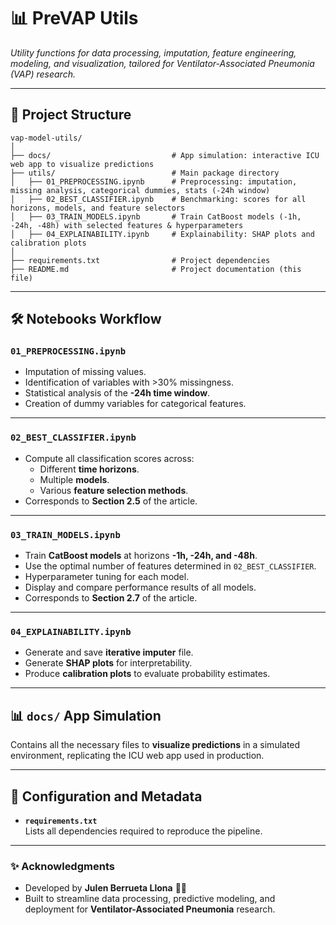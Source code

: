 
# 📊 PreVAP Utils
*Utility functions for data processing, imputation, feature engineering, modeling, and visualization, tailored for Ventilator-Associated Pneumonia (VAP) research.*

---

## 📁 Project Structure

```
vap-model-utils/
│
├── docs/                           # App simulation: interactive ICU web app to visualize predictions
├── utils/                          # Main package directory
│   ├── 01_PREPROCESSING.ipynb      # Preprocessing: imputation, missing analysis, categorical dummies, stats (-24h window)
│   ├── 02_BEST_CLASSIFIER.ipynb    # Benchmarking: scores for all horizons, models, and feature selectors
│   ├── 03_TRAIN_MODELS.ipynb       # Train CatBoost models (-1h, -24h, -48h) with selected features & hyperparameters
│   ├── 04_EXPLAINABILITY.ipynb     # Explainability: SHAP plots and calibration plots
│
├── requirements.txt                # Project dependencies
├── README.md                       # Project documentation (this file)
```

---

## 🛠 Notebooks Workflow

### **`01_PREPROCESSING.ipynb`**
- Imputation of missing values.  
- Identification of variables with >30% missingness.  
- Statistical analysis of the **-24h time window**.  
- Creation of dummy variables for categorical features.  

---

### **`02_BEST_CLASSIFIER.ipynb`**
- Compute all classification scores across:  
  - Different **time horizons**.  
  - Multiple **models**.  
  - Various **feature selection methods**.  
- Corresponds to **Section 2.5** of the article.  

---

### **`03_TRAIN_MODELS.ipynb`**
- Train **CatBoost models** at horizons **-1h, -24h, and -48h**.  
- Use the optimal number of features determined in `02_BEST_CLASSIFIER`.  
- Hyperparameter tuning for each model.  
- Display and compare performance results of all models.
- Corresponds to **Section 2.7** of the article. 

---

### **`04_EXPLAINABILITY.ipynb`**
- Generate and save **iterative imputer** file.
- Generate **SHAP plots** for interpretability.  
- Produce **calibration plots** to evaluate probability estimates.  

---

## 📊 `docs/` App Simulation
Contains all the necessary files to **visualize predictions** in a simulated environment, replicating the ICU web app used in production.  

---

## 📄 Configuration and Metadata

- **`requirements.txt`**  
  Lists all dependencies required to reproduce the pipeline.  

---

### ✨ Acknowledgments

- Developed by **Julen Berrueta Llona** 🧑‍💻  
- Built to streamline data processing, predictive modeling, and deployment for **Ventilator-Associated Pneumonia** research.  
